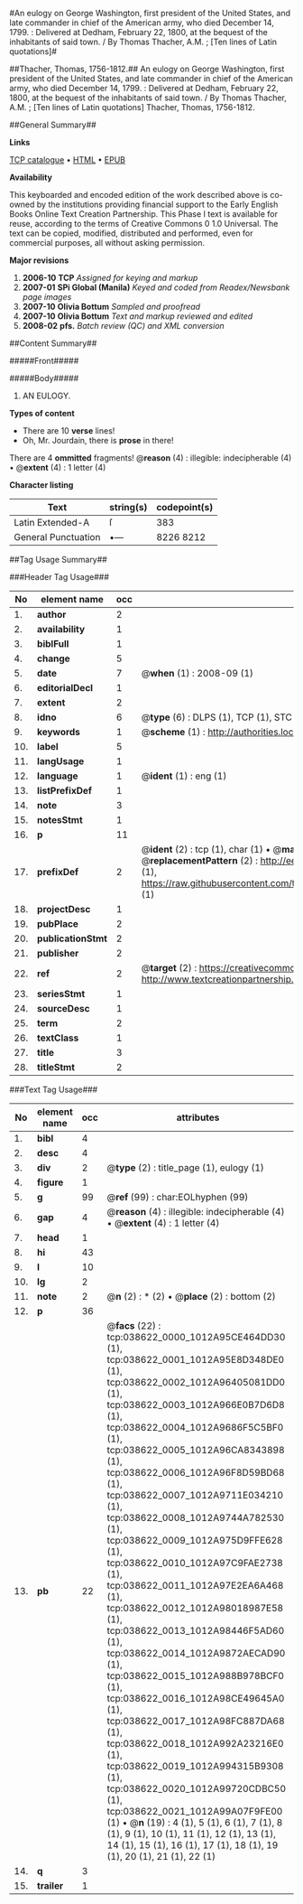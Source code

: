 #An eulogy on George Washington, first president of the United States, and late commander in chief of the American army, who died December 14, 1799. : Delivered at Dedham, February 22, 1800, at the bequest of the inhabitants of said town. / By Thomas Thacher, A.M. ; [Ten lines of Latin quotations]#

##Thacher, Thomas, 1756-1812.##
An eulogy on George Washington, first president of the United States, and late commander in chief of the American army, who died December 14, 1799. : Delivered at Dedham, February 22, 1800, at the bequest of the inhabitants of said town. / By Thomas Thacher, A.M. ; [Ten lines of Latin quotations]
Thacher, Thomas, 1756-1812.

##General Summary##

**Links**

[TCP catalogue](http://www.ota.ox.ac.uk/tcp/)  • 
[HTML](http://tei.it.ox.ac.uk/tcp/Texts-HTML/free/N28/N28964.html)  • 
[EPUB](http://tei.it.ox.ac.uk/tcp/Texts-EPUB/free/N28/N28964.epub)

**Availability**

This keyboarded and encoded edition of the
	       work described above is co-owned by the institutions
	       providing financial support to the Early English Books
	       Online Text Creation Partnership. This Phase I text is
	       available for reuse, according to the terms of Creative
	       Commons 0 1.0 Universal. The text can be copied,
	       modified, distributed and performed, even for
	       commercial purposes, all without asking permission.

**Major revisions**

1. __2006-10__ __TCP__ *Assigned for keying and markup*
1. __2007-01__ __SPi Global (Manila)__ *Keyed and coded from Readex/Newsbank page images*
1. __2007-10__ __Olivia Bottum__ *Sampled and proofread*
1. __2007-10__ __Olivia Bottum__ *Text and markup reviewed and edited*
1. __2008-02__ __pfs.__ *Batch review (QC) and XML conversion*

##Content Summary##

#####Front#####

#####Body#####

1. AN EULOGY.

**Types of content**

  * There are 10 **verse** lines!
  * Oh, Mr. Jourdain, there is **prose** in there!

There are 4 **ommitted** fragments! 
 @__reason__ (4) : illegible: indecipherable (4)  •  @__extent__ (4) : 1 letter (4)

**Character listing**


|Text|string(s)|codepoint(s)|
|---|---|---|
|Latin Extended-A|ſ|383|
|General Punctuation|•—|8226 8212|

##Tag Usage Summary##

###Header Tag Usage###

|No|element name|occ|attributes|
|---|---|---|---|
|1.|__author__|2||
|2.|__availability__|1||
|3.|__biblFull__|1||
|4.|__change__|5||
|5.|__date__|7| @__when__ (1) : 2008-09 (1)|
|6.|__editorialDecl__|1||
|7.|__extent__|2||
|8.|__idno__|6| @__type__ (6) : DLPS (1), TCP (1), STC (1), NOTIS (1), IMAGE-SET (1), EVANS-CITATION (1)|
|9.|__keywords__|1| @__scheme__ (1) : http://authorities.loc.gov/ (1)|
|10.|__label__|5||
|11.|__langUsage__|1||
|12.|__language__|1| @__ident__ (1) : eng (1)|
|13.|__listPrefixDef__|1||
|14.|__note__|3||
|15.|__notesStmt__|1||
|16.|__p__|11||
|17.|__prefixDef__|2| @__ident__ (2) : tcp (1), char (1)  •  @__matchPattern__ (2) : ([0-9\-]+):([0-9IVX]+) (1), (.+) (1)  •  @__replacementPattern__ (2) : http://eebo.chadwyck.com/downloadtiff?vid=$1&page=$2 (1), https://raw.githubusercontent.com/textcreationpartnership/Texts/master/tcpchars.xml#$1 (1)|
|18.|__projectDesc__|1||
|19.|__pubPlace__|2||
|20.|__publicationStmt__|2||
|21.|__publisher__|2||
|22.|__ref__|2| @__target__ (2) : https://creativecommons.org/publicdomain/zero/1.0/ (1), http://www.textcreationpartnership.org/docs/. (1)|
|23.|__seriesStmt__|1||
|24.|__sourceDesc__|1||
|25.|__term__|2||
|26.|__textClass__|1||
|27.|__title__|3||
|28.|__titleStmt__|2||


###Text Tag Usage###

|No|element name|occ|attributes|
|---|---|---|---|
|1.|__bibl__|4||
|2.|__desc__|4||
|3.|__div__|2| @__type__ (2) : title_page (1), eulogy (1)|
|4.|__figure__|1||
|5.|__g__|99| @__ref__ (99) : char:EOLhyphen (99)|
|6.|__gap__|4| @__reason__ (4) : illegible: indecipherable (4)  •  @__extent__ (4) : 1 letter (4)|
|7.|__head__|1||
|8.|__hi__|43||
|9.|__l__|10||
|10.|__lg__|2||
|11.|__note__|2| @__n__ (2) : * (2)  •  @__place__ (2) : bottom (2)|
|12.|__p__|36||
|13.|__pb__|22| @__facs__ (22) : tcp:038622_0000_1012A95CE464DD30 (1), tcp:038622_0001_1012A95E8D348DE0 (1), tcp:038622_0002_1012A96405081DD0 (1), tcp:038622_0003_1012A966E0B7D6D8 (1), tcp:038622_0004_1012A9686F5C5BF0 (1), tcp:038622_0005_1012A96CA8343898 (1), tcp:038622_0006_1012A96F8D59BD68 (1), tcp:038622_0007_1012A9711E034210 (1), tcp:038622_0008_1012A9744A782530 (1), tcp:038622_0009_1012A975D9FFE628 (1), tcp:038622_0010_1012A97C9FAE2738 (1), tcp:038622_0011_1012A97E2EA6A468 (1), tcp:038622_0012_1012A98018987E58 (1), tcp:038622_0013_1012A98446F5AD60 (1), tcp:038622_0014_1012A9872AECAD90 (1), tcp:038622_0015_1012A988B978BCF0 (1), tcp:038622_0016_1012A98CE49645A0 (1), tcp:038622_0017_1012A98FC887DA68 (1), tcp:038622_0018_1012A992A23216E0 (1), tcp:038622_0019_1012A994315B9308 (1), tcp:038622_0020_1012A99720CDBC50 (1), tcp:038622_0021_1012A99A07F9FE00 (1)  •  @__n__ (19) : 4 (1), 5 (1), 6 (1), 7 (1), 8 (1), 9 (1), 10 (1), 11 (1), 12 (1), 13 (1), 14 (1), 15 (1), 16 (1), 17 (1), 18 (1), 19 (1), 20 (1), 21 (1), 22 (1)|
|14.|__q__|3||
|15.|__trailer__|1||
